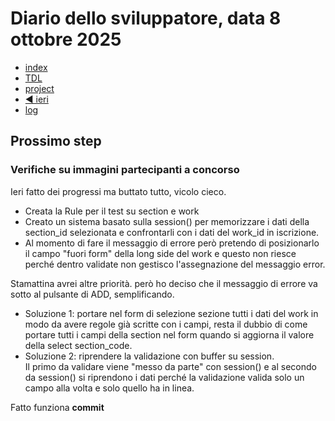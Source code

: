 # Diario dello sviluppatore, data 8 ottobre 2025

* [index](../index.md)
* [TDL](../TDL.md)
* [project](https://github.com/users/mrai64/projects/1)
* [◀️ ieri](./2025-10-07_IT.md)
* [log](/storage/logs/laravel.log)

## Prossimo step

### Verifiche su immagini partecipanti a concorso

Ieri fatto dei progressi ma buttato tutto, vicolo cieco.

* Creata la Rule per il test su section e work
* Creato un sistema basato sulla session() per memorizzare i dati
  della section_id selezionata e confrontarli con i dati
  del work_id in iscrizione.
* Al momento di fare il messaggio di errore però pretendo di
  posizionarlo il campo "fuori form" della long side del work
  e questo non riesce perché dentro validate non gestisco
  l'assegnazione del messaggio error.

Stamattina avrei altre priorità. però ho deciso che il messaggio di errore va sotto al pulsante di ADD, semplificando.

* Soluzione 1: portare nel form di selezione sezione tutti i dati
  del work in modo da avere regole già scritte con i campi, resta
  il dubbio di come portare tutti i campi della section nel form
  quando si aggiorna il valore della select section_code.
* Soluzione 2: riprendere la validazione con buffer su session.  
Il primo da validare viene "messo da parte" con session() e al secondo
da session() si riprendono i dati perché la validazione valida solo un campo
alla volta e solo quello ha in linea.

Fatto funziona **commit**
